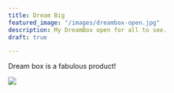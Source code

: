 ```yaml
---
title: Dream Big
featured_image: "/images/dreambox-open.jpg"
description: My DreamBox open for all to see.
draft: true

---
```

Dream box is a fabulous product!

![](/images/dreambox-open.jpg)